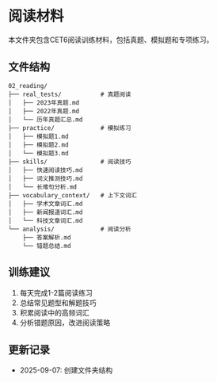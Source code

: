 # 阅读材料

本文件夹包含CET6阅读训练材料，包括真题、模拟题和专项练习。

## 文件结构

```
02_reading/
├── real_tests/           # 真题阅读
│   ├── 2023年真题.md
│   ├── 2022年真题.md
│   └── 历年真题汇总.md
├── practice/             # 模拟练习
│   ├── 模拟题1.md
│   ├── 模拟题2.md
│   └── 模拟题3.md
├── skills/               # 阅读技巧
│   ├── 快速阅读技巧.md
│   ├── 词义推测技巧.md
│   └── 长难句分析.md
├── vocabulary_context/   # 上下文词汇
│   ├── 学术文章词汇.md
│   ├── 新闻报道词汇.md
│   └── 科技文章词汇.md
└── analysis/             # 阅读分析
    ├── 答案解析.md
    └── 错题总结.md
```

## 训练建议

1. 每天完成1-2篇阅读练习
2. 总结常见题型和解题技巧
3. 积累阅读中的高频词汇
4. 分析错题原因，改进阅读策略

## 更新记录

- 2025-09-07: 创建文件夹结构
